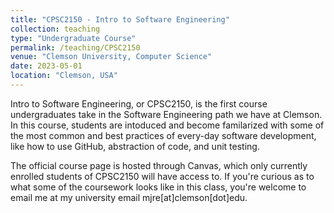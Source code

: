 ```yaml
---
title: "CPSC2150 - Intro to Software Engineering"
collection: teaching
type: "Undergraduate Course"
permalink: /teaching/CPSC2150
venue: "Clemson University, Computer Science"
date: 2023-05-01
location: "Clemson, USA"
---
```


Intro to Software Engineering, or CPSC2150, is the first course undergraduates take in the Software Engineering path we have at Clemson. In this course, students are intoduced and become familarized with some of the most common and best practices of every-day software development, like how to use GitHub, abstraction of code, and unit testing.

The official course page is hosted through Canvas, which only currently enrolled students of CPSC2150 will have access to. If you're curious as to what some of the coursework looks like in this class, you're welcome to email me at my university email mjre[at]clemson[dot]edu. 
